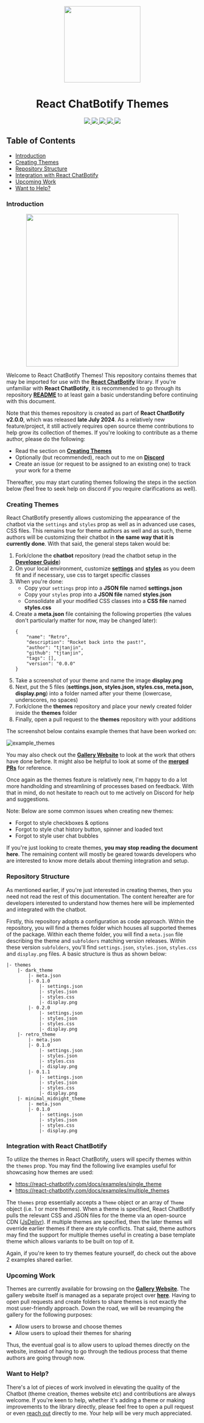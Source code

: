 <p align="center">
  <img width="200px" src="https://raw.githubusercontent.com/tjtanjin/react-chatbotify/main/assets/logo.png" />
  <h1 align="center">React ChatBotify Themes</h1>
</p>

<p align="center">
  <a href="https://github.com/tjtanjin/react-chatbotify/actions/workflows/ci-cd-pipeline.yml"> <img src="https://github.com/tjtanjin/react-chatbotify/actions/workflows/ci-cd-pipeline.yml/badge.svg" /> </a>
  <a href="https://www.npmjs.com/package/react-chatbotify"> <img src="https://img.shields.io/npm/v/react-chatbotify?logo=semver&label=version&color=%2331c854" /> </a>
  <a href="https://www.npmjs.com/package/react-chatbotify"> <img src="https://img.shields.io/badge/react-16--19-orange?logo=react&label=react" /> </a>
  <a href="https://www.npmjs.com/package/react-chatbotify"> <img src="https://img.shields.io/npm/d18m/react-chatbotify?logo=npm&label=npm%20downloads&color=%232281c2" /> </a>
  <a href="https://discord.gg/6R4DK4G5Zh"> <img src="https://img.shields.io/endpoint?url=https://my-api.tjtanjin.com/aggregator/api/v1/get/rcb_discord_member_count&logo=discord&logoColor=ffffff" /> </a>
</p>

## Table of Contents
* [Introduction](#introduction)
* [Creating Themes](#creating-themes)
* [Repository Structure](#repository-structure)
* [Integration with React ChatBotify](#integration-with-react-chatbotify)
* [Upcoming Work](#upcoming-work)
* [Want to Help?](#want-to-help?)

### Introduction

<p align="center">
  <img height="400px" src="https://github.com/tjtanjin/react-chatbotify/assets/43908963/761fcbb3-858e-4a9c-846b-4fddaf218dbc" />
</p>

Welcome to React ChatBotify Themes! This repository contains themes that may be imported for use with the [**React ChatBotify**](https://react-chatbotify.com/) library. If you're unfamiliar with **React ChatBotify**, it is recommended to go through its repository [**README**](https://github.com/tjtanjin/react-chatbotify) to at least gain a basic understanding before continuing with this document.

Note that this themes repository is created as part of **React ChatBotify v2.0.0**, which was released **late July 2024**. As a relatively new feature/project, it still actively requires open source theme contributions to help grow its collection of themes. If you're looking to contribute as a theme author, please do the following:
- Read the section on [**Creating Themes**](#creating-themes)
- Optionally (but recommended), reach out to me on [**Discord**](https://discord.gg/6R4DK4G5Zh)
- Create an issue (or request to be assigned to an existing one) to track your work for a theme

Thereafter, you may start curating themes following the steps in the section below (feel free to seek help on discord if you require clarifications as well).

### Creating Themes

React ChatBotify presently allows customizing the appearance of the chatbot via the `settings` and `styles` prop as well as in advanced use cases, CSS files. This remains true for theme authors as well and as such, theme authors will be customizing their chatbot in **the same way that it is currently done**. With that said, the general steps taken would be:
1) Fork/clone the **chatbot** repository (read the chatbot setup in the [**Developer Guide**](https://github.com/tjtanjin/react-chatbotify/blob/main/docs/DeveloperGuide.md))
2) On your local environment, customize [**settings**](https://react-chatbotify.com/docs/api/settings) and [**styles**](https://react-chatbotify.com/docs/api/styles) as you deem fit and if necessary, use css to target specific classes
3) When you're done:
    - Copy your `settings` prop into a **JSON file** named **settings.json**
    - Copy your `styles` prop into a **JSON file** named **styles.json**
    - Consolidate all your modified CSS classes into a **CSS file** named **styles.css**
4) Create a **meta.json** file containing the following properties (the values don't particularly matter for now, may be changed later):
    ```
    {
        "name": "Retro",
        "description": "Rocket back into the past!",
        "author": "tjtanjin",
        "github": "tjtanjin",
        "tags": [],
        "version": "0.0.0"
    }
    ```
5) Take a screenshot of your theme and name the image **display.png**
6) Next, put the 5 files (**settings.json, styles.json, styles.css, meta.json, display.png**) into a folder named after your theme (lowercase, underscores, no spaces)
7) Fork/clone the **themes** repository and place your newly created folder inside the **themes** folder
8) Finally, open a pull request to the **themes** repository with your additions

The screenshot below contains example themes that have been worked on:

![example_themes](https://github.com/tjtanjin/react-chatbotify-themes/assets/43908963/97a18875-e1d8-47c9-8889-798d3b9d64ed)

You may also check out the [**Gallery Website**](https://gallery.react-chatbotify.com/themes) to look at the work that others have done before. It might also be helpful to look at some of the [**merged PRs**](https://github.com/tjtanjin/react-chatbotify-themes/pulls?q=is%3Apr+is%3Aclosed) for reference.

Once again as the themes feature is relatively new, I'm happy to do a lot more handholding and streamlining of processes based on feedback. With that in mind, do not hesitate to reach out to me actively on Discord for help and suggestions.

Note: Below are some common issues when creating new themes:
- Forgot to style checkboxes & options
- Forgot to style chat history button, spinner and loaded text
- Forgot to style user chat bubbles

If you're just looking to create themes, **you may stop reading the document here**. The remaining content will mostly be geared towards developers who are interested to know more details about theming integration and setup.

### Repository Structure

As mentioned earlier, if you're just interested in creating themes, then you need not read the rest of this documentation. The content hereafter are for developers interested to understand how themes here will be implemented and integrated with the chatbot.

Firstly, this repository adopts a configuration as code approach. Within the repository, you will find a themes folder which houses all supported themes of the package. Within each theme folder, you will find a `meta.json` file describing the theme and `subfolders` matching version releases. Within these version `subfolders`, you'll find `settings.json`, `styles.json`, `styles.css` and `display.png` files. A basic structure is thus as shown below:
```
|- themes
    |- dark_theme
        |- meta.json
        |- 0.1.0
            |- settings.json
            |- styles.json
            |- styles.css
            |- display.png
        |- 0.2.0
            |- settings.json
            |- styles.json
            |- styles.css
            |- display.png
    |- retro_theme
        |- meta.json
        |- 0.1.0
            |- settings.json
            |- styles.json
            |- styles.css
            |- display.png
        |- 0.1.1
            |- settings.json
            |- styles.json
            |- styles.css
            |- display.png
    |- minimal_midnight_theme
        |- meta.json
        |- 0.1.0
            |- settings.json
            |- styles.json
            |- styles.css
            |- display.png
```

### Integration with React ChatBotify

To utilize the themes in React ChatBotify, users will specify themes within the `themes` prop. You may find the following live examples useful for showcasing how themes are used:
- https://react-chatbotify.com/docs/examples/single_theme
- https://react-chatbotify.com/docs/examples/multiple_themes

The `themes` prop essentially accepts a `Theme` object or an array of `Theme` object (i.e. 1 or more themes). When a theme is specified, React ChatBotify pulls the relevant CSS and JSON files for the theme via an open-source CDN ([JsDelivr](https://www.jsdelivr.com/)). If multiple themes are specified, then the later themes will override earlier themes if there are style conflicts. That said, theme authors may find the support for multiple themes useful in creating a base template theme which allows variants to be built on top of it.

Again, if you're keen to try themes feature yourself, do check out the above 2 examples shared earlier.

### Upcoming Work

Themes are currently available for browsing on the [**Gallery Website**](https://gallery.react-chatbotify.com). The gallery website itself is managed as a separate project over [**here**](https://github.com/tjtanjin/react-chatbotify-gallery-website). Having to open pull requests and create folders to share themes is not exactly the most user-friendly approach. Down the road, we will be revamping the gallery for the following purposes:
- Allow users to browse and choose themes
- Allow users to upload their themes for sharing

Thus, the eventual goal is to allow users to upload themes directly on the website, instead of having to go through the tedious process that theme authors are going through now.

### Want to Help?

There's a lot of pieces of work involved in elevating the quality of the Chatbot (theme creation, themes website etc) and contributions are always welcome. If you're keen to help, whether it's adding a theme or making improvements to the library directly, please feel free to open a pull request or even [reach out](https://discord.gg/6R4DK4G5Zh) directly to me. Your help will be very much appreciated.
